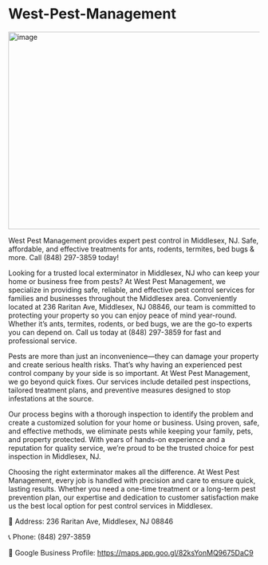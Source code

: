 # West-Pest-Management
<img width="521" height="396" alt="image" src="https://github.com/user-attachments/assets/3448e1b8-894d-4dd9-a3da-c214004ad2d9" />





West Pest Management provides expert pest control in Middlesex, NJ. Safe, affordable, and effective treatments for ants, rodents, termites, bed bugs & more. Call (848) 297-3859 today! 

Looking for a trusted local exterminator in Middlesex, NJ who can keep your home or business free from pests? At West Pest Management, we specialize in providing safe, reliable, and effective pest control services for families and businesses throughout the Middlesex area. Conveniently located at 236 Raritan Ave, Middlesex, NJ 08846, our team is committed to protecting your property so you can enjoy peace of mind year-round. Whether it’s ants, termites, rodents, or bed bugs, we are the go-to experts you can depend on. Call us today at (848) 297-3859 for fast and professional service.

Pests are more than just an inconvenience—they can damage your property and create serious health risks. That’s why having an experienced pest control company by your side is so important. At West Pest Management, we go beyond quick fixes. Our services include detailed pest inspections, tailored treatment plans, and preventive measures designed to stop infestations at the source.

Our process begins with a thorough inspection to identify the problem and create a customized solution for your home or business. Using proven, safe, and effective methods, we eliminate pests while keeping your family, pets, and property protected. With years of hands-on experience and a reputation for quality service, we’re proud to be the trusted choice for pest inspection in Middlesex, NJ.

Choosing the right exterminator makes all the difference. At West Pest Management, every job is handled with precision and care to ensure quick, lasting results. Whether you need a one-time treatment or a long-term pest prevention plan, our expertise and dedication to customer satisfaction make us the best local option for pest control services in Middlesex.

📍 Address: 236 Raritan Ave, Middlesex, NJ 08846

📞 Phone: (848) 297-3859

🔗 Google Business Profile:  https://maps.app.goo.gl/82ksYonMQ9675DaC9 
